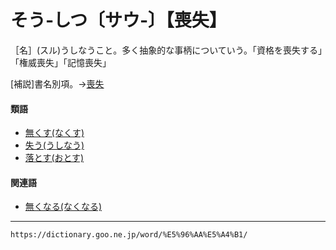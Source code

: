 # そう‐しつ〔サウ‐〕【喪失】

［名］(スル)うしなうこと。多く抽象的な事柄についていう。「資格を喪失する」「権威喪失」「記憶喪失」

\[補説\]書名別項。→[喪失](https://dictionary.goo.ne.jp/word/%E5%96%AA%E5%A4%B1//#jn-279438)

#### 類語

-   [無くす(なくす)](https://dictionary.goo.ne.jp/word/%E7%84%A1%E3%81%8F%E3%81%99/#jn-163704)
-   [失う(うしなう)](https://dictionary.goo.ne.jp/word/%E5%A4%B1%E3%81%86/#jn-18565)
-   [落とす(おとす)](https://dictionary.goo.ne.jp/word/%E8%90%BD%E3%81%99/#jn-32068)

#### 関連語

-   [無くなる(なくなる)](https://dictionary.goo.ne.jp/word/%E7%84%A1%E3%81%8F%E3%81%AA%E3%82%8B/#jn-163710)

---
`https://dictionary.goo.ne.jp/word/%E5%96%AA%E5%A4%B1/`